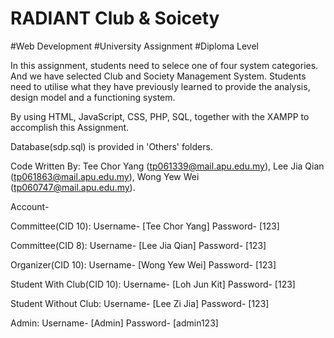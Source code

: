 # RADIANT Club & Soicety
#Web Development #University Assignment #Diploma Level

In this assignment, students need to selece one of four system categories. And we have selected Club and Society Management System. 
Students need to utilise what they have previously learned to provide the analysis, design model and a functioning system.

By using HTML, JavaScript, CSS, PHP, SQL, together with the XAMPP to accomplish this Assignment.

Database(sdp.sql) is provided in 'Others' folders.

Code Written By: Tee Chor Yang (tp061339@mail.apu.edu.my), Lee Jia Qian (tp061863@mail.apu.edu.my), Wong Yew Wei (tp060747@mail.apu.edu.my).

Account-

Committee(CID 10):
Username- [Tee Chor Yang] 
Password- [123]

Committee(CID 8):
Username- [Lee Jia Qian]
Password- [123]

Organizer(CID 10):
Username- [Wong Yew Wei]
Password- [123]

Student With Club(CID 10):
Username- [Loh Jun Kit]
Password- [123]

Student Without Club:
Username- [Lee Zi Jia]
Password- [123]

Admin:
Username- [Admin]
Password- [admin123]

